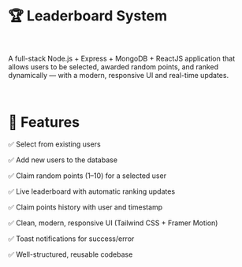 <h1>🏆 Leaderboard System
</h1>
<br/>
<p>A full-stack Node.js + Express + MongoDB + ReactJS application that allows users to be selected, awarded random points, and ranked dynamically — with a modern, responsive UI and real-time updates.
</p>

<br>
<h1>🚀 Features
</h1>

<p>✅ Select from existing users </p>
<p>✅ Add new users to the database </p>
<p>✅ Claim random points (1–10) for a selected user</p>
<p>✅ Live leaderboard with automatic ranking updates</p>
<p>✅ Claim points history with user and timestamp</p>
<p>✅ Clean, modern, responsive UI (Tailwind CSS + Framer Motion)</p>
<p>✅ Toast notifications for success/error</p>
<p>✅ Well-structured, reusable codebase</p>
